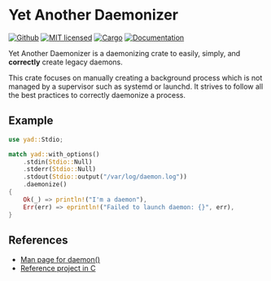 # Yet Another Daemonizer
[![Github](https://github.com/m-lima/yad/workflows/build/badge.svg)](https://github.com/m-lima/yad/actions?workflow=build)
[![MIT licensed](https://img.shields.io/badge/license-MIT-blue.svg)](LICENSE)
[![Cargo](https://img.shields.io/crates/v/yad.svg)](
https://crates.io/crates/yad)
[![Documentation](https://docs.rs/yad/badge.svg)](https://docs.rs/yad)

Yet Another Daemonizer is a daemonizing crate to easily, simply, and **correctly** create legacy
daemons.

This crate focuses on manually creating a background process which is not managed by a
supervisor such as systemd or launchd. It strives to follow all the best practices
to correctly daemonize a process.

## Example
```rust
use yad::Stdio;

match yad::with_options()
    .stdin(Stdio::Null)
    .stderr(Stdio::Null)
    .stdout(Stdio::output("/var/log/daemon.log"))
    .daemonize()
{
    Ok(_) => println!("I'm a daemon"),
    Err(err) => eprintln!("Failed to launch daemon: {}", err),
}
```

## References
* [Man page for daemon()](https://man7.org/linux/man-pages/man7/daemon.7.html)
* [Reference project in C](https://chaoticlab.io/c/c++/unix/2018/10/01/daemonize.html)

